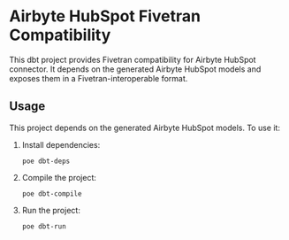 # Airbyte HubSpot Fivetran Compatibility

This dbt project provides Fivetran compatibility for Airbyte HubSpot connector.
It depends on the generated Airbyte HubSpot models and exposes them in a Fivetran-interoperable format.

## Usage

This project depends on the generated Airbyte HubSpot models. To use it:

1. Install dependencies:

   ```
   poe dbt-deps
   ```

2. Compile the project:

   ```
   poe dbt-compile
   ```

3. Run the project:
   ```
   poe dbt-run
   ```

